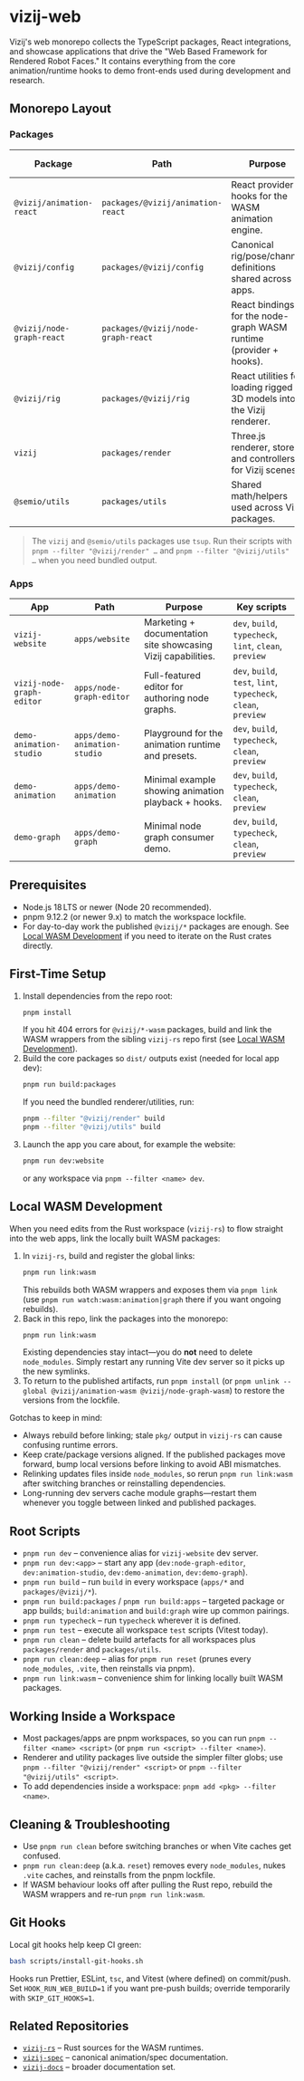 # vizij-web

Vizij's web monorepo collects the TypeScript packages, React integrations, and showcase applications that drive the "Web Based Framework for Rendered Robot Faces." It contains everything from the core animation/runtime hooks to demo front-ends used during development and research.

## Monorepo Layout

### Packages

| Package                   | Path                               | Purpose                                                               | Key scripts                                  |
| ------------------------- | ---------------------------------- | --------------------------------------------------------------------- | -------------------------------------------- |
| `@vizij/animation-react`  | `packages/@vizij/animation-react`  | React provider + hooks for the WASM animation engine.                 | `dev`, `build`, `typecheck`, `clean`         |
| `@vizij/config`           | `packages/@vizij/config`           | Canonical rig/pose/channel definitions shared across apps.            | `dev`, `build`, `typecheck`, `clean`         |
| `@vizij/node-graph-react` | `packages/@vizij/node-graph-react` | React bindings for the node-graph WASM runtime (provider + hooks).    | `dev`, `build`, `test`, `typecheck`, `clean` |
| `@vizij/rig`              | `packages/@vizij/rig`              | React utilities for loading rigged 3D models into the Vizij renderer. | `dev`, `build`, `typecheck`, `clean`         |
| `vizij`                   | `packages/render`                  | Three.js renderer, store, and controllers for Vizij scenes.           | `dev`, `build`, `lint`, `clean`              |
| `@semio/utils`            | `packages/utils`                   | Shared math/helpers used across Vizij packages.                       | `dev`, `build`, `test`, `clean`              |

> The `vizij` and `@semio/utils` packages use `tsup`. Run their scripts with `pnpm --filter "@vizij/render" …` and `pnpm --filter "@vizij/utils" …` when you need bundled output.

### Apps

| App                       | Path                         | Purpose                                                       | Key scripts                                                     |
| ------------------------- | ---------------------------- | ------------------------------------------------------------- | --------------------------------------------------------------- |
| `vizij-website`           | `apps/website`               | Marketing + documentation site showcasing Vizij capabilities. | `dev`, `build`, `typecheck`, `lint`, `clean`, `preview`         |
| `vizij-node-graph-editor` | `apps/node-graph-editor`     | Full-featured editor for authoring node graphs.               | `dev`, `build`, `test`, `lint`, `typecheck`, `clean`, `preview` |
| `demo-animation-studio`   | `apps/demo-animation-studio` | Playground for the animation runtime and presets.             | `dev`, `build`, `typecheck`, `clean`, `preview`                 |
| `demo-animation`          | `apps/demo-animation`        | Minimal example showing animation playback + hooks.           | `dev`, `build`, `typecheck`, `clean`, `preview`                 |
| `demo-graph`              | `apps/demo-graph`            | Minimal node graph consumer demo.                             | `dev`, `build`, `typecheck`, `clean`, `preview`                 |

## Prerequisites

- Node.js 18 LTS or newer (Node 20 recommended).
- pnpm 9.12.2 (or newer 9.x) to match the workspace lockfile.
- For day-to-day work the published `@vizij/*` packages are enough. See [Local WASM Development](#local-wasm-development) if you need to iterate on the Rust crates directly.

## First-Time Setup

1. Install dependencies from the repo root:
   ```bash
   pnpm install
   ```
   If you hit 404 errors for `@vizij/*-wasm` packages, build and link the WASM
   wrappers from the sibling `vizij-rs` repo first (see
   [Local WASM Development](#local-wasm-development)).
2. Build the core packages so `dist/` outputs exist (needed for local app dev):
   ```bash
   pnpm run build:packages
   ```
   If you need the bundled renderer/utilities, run:
   ```bash
   pnpm --filter "@vizij/render" build
   pnpm --filter "@vizij/utils" build
   ```
3. Launch the app you care about, for example the website:
   ```bash
   pnpm run dev:website
   ```
   or any workspace via `pnpm --filter <name> dev`.

## Local WASM Development

When you need edits from the Rust workspace (`vizij-rs`) to flow straight into the web apps, link the locally built WASM packages:

1. In `vizij-rs`, build and register the global links:
   ```bash
   pnpm run link:wasm
   ```
   This rebuilds both WASM wrappers and exposes them via `pnpm link` (use `pnpm run watch:wasm:animation|graph` there if you want ongoing rebuilds).
2. Back in this repo, link the packages into the monorepo:
   ```bash
   pnpm run link:wasm
   ```
   Existing dependencies stay intact—you do **not** need to delete `node_modules`. Simply restart any running Vite dev server so it picks up the new symlinks.
3. To return to the published artifacts, run `pnpm install` (or `pnpm unlink --global @vizij/animation-wasm @vizij/node-graph-wasm`) to restore the versions from the lockfile.

Gotchas to keep in mind:

- Always rebuild before linking; stale `pkg/` output in `vizij-rs` can cause confusing runtime errors.
- Keep crate/package versions aligned. If the published packages move forward, bump local versions before linking to avoid ABI mismatches.
- Relinking updates files inside `node_modules`, so rerun `pnpm run link:wasm` after switching branches or reinstalling dependencies.
- Long-running dev servers cache module graphs—restart them whenever you toggle between linked and published packages.

## Root Scripts

- `pnpm run dev` – convenience alias for `vizij-website` dev server.
- `pnpm run dev:<app>` – start any app (`dev:node-graph-editor`, `dev:animation-studio`, `dev:demo-animation`, `dev:demo-graph`).
- `pnpm run build` – run `build` in every workspace (`apps/*` and `packages/@vizij/*`).
- `pnpm run build:packages` / `pnpm run build:apps` – targeted package or app builds; `build:animation` and `build:graph` wire up common pairings.
- `pnpm run typecheck` – run `typecheck` wherever it is defined.
- `pnpm run test` – execute all workspace `test` scripts (Vitest today).
- `pnpm run clean` – delete build artefacts for all workspaces plus `packages/render` and `packages/utils`.
- `pnpm run clean:deep` – alias for `pnpm run reset` (prunes every `node_modules`, `.vite`, then reinstalls via pnpm).
- `pnpm run link:wasm` – convenience shim for linking locally built WASM packages.

## Working Inside a Workspace

- Most packages/apps are pnpm workspaces, so you can run `pnpm --filter <name> <script>` (or `pnpm run <script> --filter <name>`).
- Renderer and utility packages live outside the simpler filter globs; use `pnpm --filter "@vizij/render" <script>` or `pnpm --filter "@vizij/utils" <script>`.
- To add dependencies inside a workspace: `pnpm add <pkg> --filter <name>`.

## Cleaning & Troubleshooting

- Use `pnpm run clean` before switching branches or when Vite caches get confused.
- `pnpm run clean:deep` (a.k.a. `reset`) removes every `node_modules`, nukes `.vite` caches, and reinstalls from the pnpm lockfile.
- If WASM behaviour looks off after pulling the Rust repo, rebuild the WASM wrappers and re-run `pnpm run link:wasm`.

## Git Hooks

Local git hooks help keep CI green:

```bash
bash scripts/install-git-hooks.sh
```

Hooks run Prettier, ESLint, `tsc`, and Vitest (where defined) on commit/push. Set `HOOK_RUN_WEB_BUILD=1` if you want pre-push builds; override temporarily with `SKIP_GIT_HOOKS=1`.

## Related Repositories

- [`vizij-rs`](../vizij-rs) – Rust sources for the WASM runtimes.
- [`vizij-spec`](../vizij-spec) – canonical animation/spec documentation.
- [`vizij-docs`](../vizij_docs) – broader documentation set.
